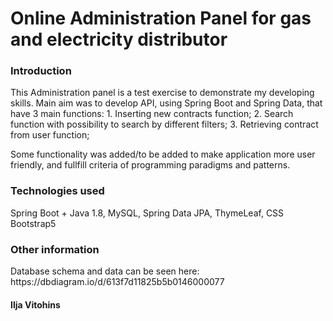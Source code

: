 <h1>Online Administration Panel for gas and electricity distributor</h1>

<h3>Introduction</h3>
This Administration panel is a test exercise to demonstrate my developing skills. 
Main aim was to develop API, using Spring Boot and Spring Data, that have 3 main functions:
1. Inserting new contracts function;
2. Search function with possibility to search by different filters;
3. Retrieving contract from user function;

Some functionality was added/to be added to make application more user friendly, and fullfill criteria of programming paradigms and patterns.

<h3>Technologies used</h3>
Spring Boot + Java 1.8, MySQL, Spring Data JPA, ThymeLeaf, CSS Bootstrap5

<h3>Other information</h3>
Database schema and data can be seen here: https://dbdiagram.io/d/613f7d11825b5b0146000077



<h4>Ilja Vitohins</h4>
